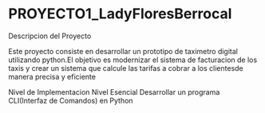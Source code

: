 # PROYECTO1_LadyFloresBerrocal
Descripcion del Proyecto

Este proyecto consiste en desarrollar un prototipo de taximetro digital utilizando python.El objetivo es modernizar el sistema de 
facturacion de los taxis y crear un sistema que calcule las tarifas a cobrar a los clientesde manera precisa y eficiente

Nivel de Implementacion
Nivel Esencial 
Desarrollar un programa CLI(Interfaz de Comandos)  en Python
